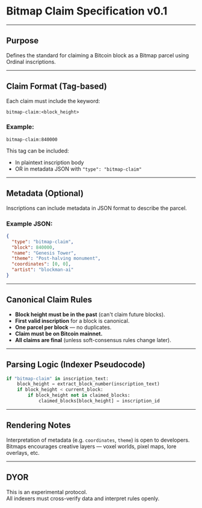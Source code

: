 # Bitmap Claim Specification v0.1

---

## Purpose  
Defines the standard for claiming a Bitcoin block as a Bitmap parcel using Ordinal inscriptions.

---

## Claim Format (Tag-based)

Each claim must include the keyword:  
```
bitmap-claim:<block_height>
```

### Example:
```
bitmap-claim:840000
```

This tag can be included:
- In plaintext inscription body
- OR in metadata JSON with `"type": "bitmap-claim"`

---

## Metadata (Optional)

Inscriptions can include metadata in JSON format to describe the parcel.

### Example JSON:
```json
{
  "type": "bitmap-claim",
  "block": 840000,
  "name": "Genesis Tower",
  "theme": "Post-halving monument",
  "coordinates": [0, 0],
  "artist": "blockman-ai"
}
```

---

## Canonical Claim Rules

- **Block height must be in the past** (can't claim future blocks).
- **First valid inscription** for a block is canonical.
- **One parcel per block** — no duplicates.
- **Claim must be on Bitcoin mainnet.**
- **All claims are final** (unless soft-consensus rules change later).

---

## Parsing Logic (Indexer Pseudocode)

```python
if "bitmap-claim" in inscription_text:
    block_height = extract_block_number(inscription_text)
    if block_height < current_block:
        if block_height not in claimed_blocks:
            claimed_blocks[block_height] = inscription_id
```

---

## Rendering Notes

Interpretation of metadata (e.g. `coordinates`, `theme`) is open to developers.  
Bitmaps encourages creative layers — voxel worlds, pixel maps, lore overlays, etc.

---

## DYOR

This is an experimental protocol.  
All indexers must cross-verify data and interpret rules openly.
```
